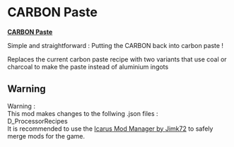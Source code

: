 # CARBON Paste
[**CARBON Paste**](https://github.com/CryorusTheDragon/Icarus_Mods/tree/CARBONPaste)

Simple and straightforward : 
Putting the CARBON back into carbon paste !

Replaces the current carbon paste recipe with two variants that use coal or charcoal to make the paste instead of aluminium ingots


## Warning
 Warning :<br>
This mod makes changes to the follwing .json files :<br> D_ProcessorRecipes <br>
It is recommended to use the [Icarus Mod Manager by Jimk72](https://github.com/Jimk72/Icarus_Software/raw/main/IcarusModManager_1_6_7_Full.zip) to safely merge mods for the game.
